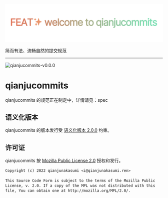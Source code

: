 ![FEAT✨ welcome to qianjucommits](assets/logo.png)

简而有法、流畅自然的提交规范

---

![qianjucommits-v0.0.0](https://img.shields.io/badge/qianjucommits-v0.0.0-85f9c7?style=for-the-badge)

# qianjucommits

qianjucommits 的规范正在制定中，详情请见：spec

## 语义化版本

qianjucommits 的版本发行受 [语义化版本 2.0.0](https://semver.org/lang/zh-CN/spec/v2.0.0.html) 约束。

## 许可证

qianjucommits 按 [Mozilla Public License 2.0](https://github.com/qianjunakasumi/qianjucommits/blob/main/LICENSE) 授权和发行。


```
Copyright (c) 2022 qianjunakasumi <i@qianjunakasumi.ren>

This Source Code Form is subject to the terms of the Mozilla Public
License, v. 2.0. If a copy of the MPL was not distributed with this
file, You can obtain one at http://mozilla.org/MPL/2.0/.
```
